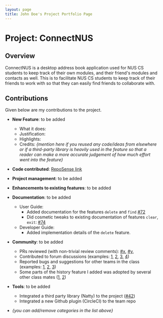 ```yaml
---
layout: page
title: John Doe's Project Portfolio Page
---
```


# Project: ConnectNUS

## Overview
ConnectNUS is a desktop address book application used for NUS CS students to keep track of their own modules, and their friend's modules and contacts as well. This is to facilitate NUS CS students to keep track of their friends to work with so that they can easily find friends to collaborate with.

## Contributions
Given below are my contributions to the project.

* **New Feature**: to be added
  * What it does: 
  * Justification: 
  * Highlights:
  * Credits: *{mention here if you reused any code/ideas from elsewhere or if a third-party library is heavily used in the feature so that a reader can make a more accurate judgement of how much effort went into the feature}*

* **Code contributed**: [RepoSense link](https://nus-cs2103-ay2223s1.github.io/tp-dashboard/?search=rjkoh&breakdown=true&sort=groupTitle&sortWithin=title&since=2022-09-16&timeframe=commit&mergegroup=&groupSelect=groupByRepos&checkedFileTypes=docs~functional-code~test-code~other)

* **Project management**: to be added

* **Enhancements to existing features**: to be added

* **Documentation**: to be added
  * User Guide:
    * Added documentation for the features `delete` and `find` [\#72]()
    * Did cosmetic tweaks to existing documentation of features `clear`, `exit`: [\#74]()
  * Developer Guide:
    * Added implementation details of the `delete` feature.

* **Community**: to be added
  * PRs reviewed (with non-trivial review comments): [\#x](), [\#y](),
  * Contributed to forum discussions (examples: [1](), [2](), [3](), [4]())
  * Reported bugs and suggestions for other teams in the class (examples: [1](), [2](), [3]())
  * Some parts of the history feature I added was adopted by several other class mates ([1](), [2]())

* **Tools**: to be added
  * Integrated a third party library (Natty) to the project ([\#42]())
  * Integrated a new Github plugin (CircleCI) to the team repo

* _{you can add/remove categories in the list above}_
